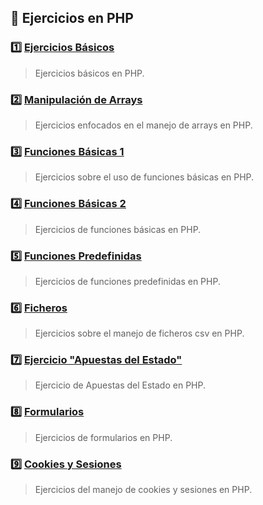 ## 📂 Ejercicios en PHP

### 1️⃣ [Ejercicios Básicos](https://github.com/13MariaNoguera/Ejercicios1-PHP/tree/master/ejercicios1 "Ejercicios1")
> Ejercicios básicos en PHP.

### 2️⃣ [Manipulación de Arrays](https://github.com/13MariaNoguera/Ejercicios1-PHP/tree/master/array "Array") 
> Ejercicios enfocados en el manejo de arrays en PHP.

### 3️⃣ [Funciones Básicas 1](https://github.com/13MariaNoguera/Ejercicios1-PHP/tree/master/ejercicios2 "Ejercicios2") 
> Ejercicios sobre el uso de funciones básicas en PHP.

### 4️⃣ [Funciones Básicas 2](https://github.com/13MariaNoguera/Ejercicios1-PHP/tree/master/funciones "Funciones") 
> Ejercicios de funciones básicas en PHP.

### 5️⃣ [Funciones Predefinidas](https://github.com/13MariaNoguera/Ejercicios1-PHP/tree/master/funcionesPredefinidas "Funciones Predefinidas") 
> Ejercicios de funciones predefinidas en PHP.

### 6️⃣ [Ficheros](https://github.com/13MariaNoguera/Ejercicios1-PHP/tree/master/ficherosCSV "FicherosCSV") 
> Ejercicios sobre el manejo de ficheros csv en PHP.

### 7️⃣ [Ejercicio "Apuestas del Estado"](https://github.com/13MariaNoguera/Ejercicios1-PHP/tree/master/apuestasEstado "Apuestas del Estado") 
> Ejercicio de Apuestas del Estado en PHP.

### 8️⃣ [Formularios](https://github.com/13MariaNoguera/Ejercicios1-PHP/tree/master/formularios "Formularios") 
> Ejercicios de formularios en PHP.

### 9️⃣ [Cookies y Sesiones](https://github.com/13MariaNoguera/Ejercicios1-PHP/tree/master/cookiesYsesiones "Cookies y Sesiones")
> Ejercicios del manejo de cookies y sesiones en PHP.